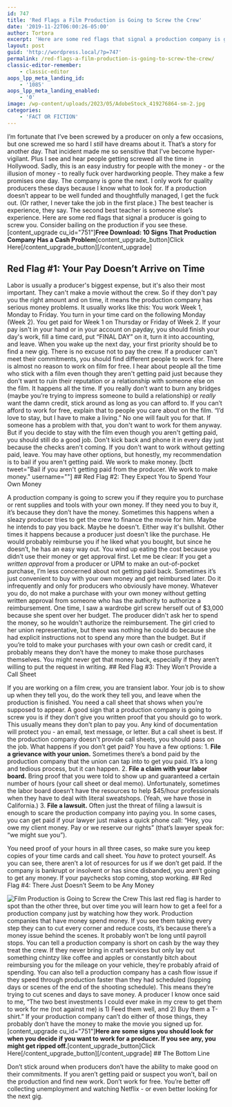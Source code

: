 ```yaml
---
id: 747
title: 'Red Flags a Film Production is Going to Screw the Crew'
date: '2019-11-22T06:00:26-05:00'
author: Tortora
excerpt: 'Here are some red flags that signal a production company is going to screw you. Consider bailing on the production if you see these.'
layout: post
guid: 'http://wordpress.local/?p=747'
permalink: /red-flags-a-film-production-is-going-to-screw-the-crew/
classic-editor-remember:
    - classic-editor
aops_lpp_meta_landing_id:
    - '1085'
aops_lpp_meta_landing_enabled:
    - '0'
image: /wp-content/uploads/2023/05/AdobeStock_419276864-sm-2.jpg
categories:
    - 'FACT OR FICTION'
---
```


I’m fortunate that I’ve been screwed by a producer on only a few occasions, but one screwed me so hard I *still* have dreams about it. That’s a story for another day. That incident made me so sensitive that I’ve become hyper-vigilant. Plus I see and hear people getting screwed all the time in Hollywood. Sadly, this is an easy industry for people with the money - or the illusion of money - to really fuck over hardworking people. They make a few promises one day. The company is gone the next. I only work for quality producers these days because I know what to look for. If a production doesn’t appear to be well funded and thoughtfully managed, I get the fuck out. (Or rather, I never take the job in the first place.) The best teacher is experience, they say. The second best teacher is someone else’s experience. Here are some red flags that signal a producer is going to screw you. Consider bailing on the production if you see these. \[content\_upgrade cu\_id="751"\]**Free Download: 10 Signs That Production Company Has a Cash Problem**\[content\_upgrade\_button\]Click Here\[/content\_upgrade\_button\]\[/content\_upgrade\]

## Red Flag #1: Your Pay Doesn’t Arrive on Time

 Labor is usually a producer's biggest expense, but it's also their most important. They can't make a movie without the crew. So if they don't pay you the right amount and on time, it means the production company has serious money problems. It usually works like this: You work Week 1, Monday to Friday. You turn in your time card on the following Monday (Week 2). You get paid for Week 1 on Thursday or Friday of Week 2. If your pay isn't in your hand or in your account on payday, you should finish your day's work, fill a time card, put “FINAL DAY” on it, turn it into accounting, and leave. When you wake up the next day, your first priority should be to find a new gig. There is no excuse not to pay the crew. If a producer can't meet their commitments, you should find different people to work for. There is almost no reason to work on film for free. I hear about people all the time who stick with a film even though they aren't getting paid just because they don't want to ruin their reputation or a relationship with someone else on the film. It happens all the time. If you really don’t want to burn any bridges (maybe you’re trying to impress someone to build a relationship) or *really* want the damn credit, stick around as long as you can afford to. If you can’t afford to work for free, explain that to people you care about on the film. “I’d love to stay, but I have to make a living.” No one will fault you for that. If someone has a problem with that, you don't want to work for them anyway. But if you decide to stay with the film even though you aren't getting paid, you should still do a good job. Don't kick back and phone it in every day just because the checks aren't coming. If you don't want to work without getting paid, leave. You may have other options, but honestly, my recommendation is to bail if you aren't getting paid. We work to make money. \[bctt tweet="Bail if you aren't getting paid from the producer. We work to make money." username=""\] ## Red Flag #2: They Expect You to Spend Your Own Money

 A production company is going to screw you if they require you to purchase or rent supplies and tools with your own money. If they need you to buy it, it’s because they don’t have the money. Sometimes this happens when a sleazy producer tries to get the crew to finance the movie for him. Maybe he intends to pay you back. Maybe he doesn't. Either way it's bullshit. Other times it happens because a producer just doesn't like the purchase. He would probably reimburse you if he liked what you bought, but since he doesn’t, he has an easy way out. You wind up eating the cost because you didn’t use their money or get approval first. Let me be clear: If you get a *written approval* from a producer or UPM to make an out-of-pocket purchase, I’m less concerned about not getting paid back. Sometimes it’s just convenient to buy with your own money and get reimbursed later. Do it infrequently and only for producers who obviously have money. Whatever you do, do not make a purchase with your own money without getting written approval from someone who has the authority to authorize a reimbursement. One time, I saw a wardrobe girl screw herself out of $3,000 because she spent over her budget. The producer didn't ask her to spend the money, so he wouldn't authorize the reimbursement. The girl cried to her union representative, but there was nothing he could do because she had explicit instructions not to spend any more than the budget. But if you’re told to make your purchases with your own cash or credit card, it probably means they don’t have the money to make those purchases themselves. You might never get that money back, especially if they aren’t willing to put the request in writing. ## Red Flag #3: They Won’t Provide a Call Sheet

 If you are working on a film crew, you are transient labor. Your job is to show up when they tell you, do the work they tell you, and leave when the production is finished. You need a call sheet that shows when you’re supposed to appear. A good sign that a production company is going to screw you is if they don’t give you written proof that you should go to work. This usually means they don’t plan to pay you. Any kind of documentation will protect you - an email, text message, or letter. But a call sheet is best. If the production company doesn't provide call sheets, you should pass on the job. What happens if you don’t get paid? You have a few options: 1. **File a grievance with your union.** Sometimes there’s a bond paid by the production company that the union can tap into to get you paid. It’s a long and tedious process, but it can happen.
2. **File a claim with your labor board.** Bring proof that you were told to show up and guaranteed a certain number of hours (your call sheet or deal memo). Unfortunately, sometimes the labor board doesn’t have the resources to help $45/hour professionals when they have to deal with literal sweatshops. (Yeah, we have those in California.)
3. **File a lawsuit.** Often just the threat of filing a lawsuit is enough to scare the production company into paying you. In some cases, you can get paid if your lawyer just makes a quick phone call: “Hey, you owe my client money. Pay or we reserve our rights” (that’s lawyer speak for: “we might sue you”).
 
 You need proof of your hours in all three cases, so make sure you keep copies of your time cards and call sheet. You *have* to protect yourself. As you can see, there aren’t a lot of resources for us if we don’t get paid. If the company is bankrupt or insolvent or has since disbanded, you aren’t going to get any money. If your paychecks stop coming, stop working. ## Red Flag #4: There Just Doesn’t Seem to be Any Money

 ![Film Production is Going to Screw the Crew](http://wordpress.local/wp-content/uploads/2023/05/AdobeStock_534796274-sm.jpg) This last red flag is harder to spot than the other three, but over time you will learn how to get a feel for a production company just by watching how they work. Production companies that have money spend money. If you see them taking every step they can to cut every corner and reduce costs, it’s because there’s a money issue behind the scenes. It probably won’t be long until payroll stops. You can tell a production company is short on cash by the way they treat the crew. If they never bring in craft services but only lay out something chintzy like coffee and apples or constantly bitch about reimbursing you for the mileage on your vehicle, they’re probably afraid of spending. You can also tell a production company has a cash flow issue if they speed through production faster than they had scheduled (lopping days or scenes of the end of the shooting schedule). This means they’re trying to cut scenes and days to save money. A producer I know once said to me, “The two best investments I could ever make in my crew to get them to work for me (not against me) is 1) Feed them well, and 2) Buy them a T-shirt.” If your production company can’t do either of those things, they probably don’t have the money to make the movie you signed up for. \[content\_upgrade cu\_id="751"\]**Here are some signs you should look for when you decide if you want to work for a producer. If you see any, you might get ripped off.**\[content\_upgrade\_button\]Click Here\[/content\_upgrade\_button\]\[/content\_upgrade\] ## The Bottom Line

 Don’t stick around when producers don’t have the ability to make good on their commitments. If you aren’t getting paid or suspect you won’t, bail on the production and find new work. Don’t work for free. You’re better off collecting unemployment and watching Netflix - or even better looking for the next gig.